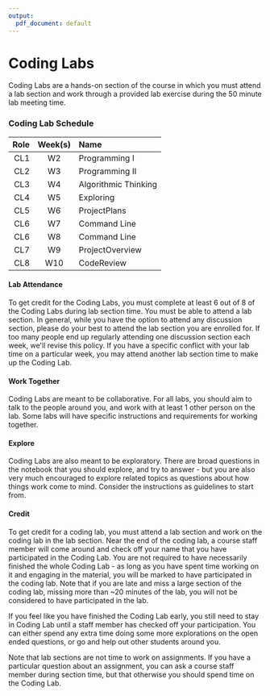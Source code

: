 ```yaml
---
output:
  pdf_document: default
---
```

# Coding Labs

Coding Labs are a hands-on section of the course in which you must attend a lab section and work through a provided lab exercise during the 50 minute lab meeting time.

### Coding Lab Schedule

| Role        | Week(s)          					   | Name  |
| -------------: |:--------------:|:-----------|
| CL1 	           | W2			   |Programming I |
| CL2 	           |W3           |Programming II |
| CL3	           | W4   | Algorithmic Thinking |
| CL4	           | W5   | Exploring |
| CL5	           | W6     | ProjectPlans |
| CL6	           |W7     | Command Line |
| CL6	           | W8     | Command Line |
| CL7	           |  W9    | ProjectOverview |
| CL8	           |  W10    | CodeReview |

#### Lab Attendance

To get credit for the Coding Labs, you must complete at least 6 out of 8 of the Coding Labs during lab section time. You must be able to attend a lab section. In general, while you have the option to attend any discussion section, please do your best to attend the lab section you are enrolled for. If too many people end up regularly attending one discussion section each week, we'll revise this policy. If you have a specific conflict with your lab time on a particular week, you may
attend another lab section time to make up the Coding Lab.

#### Work Together

Coding Labs are meant to be collaborative. For all labs, you should aim to talk to the people around you, and work with at least 1 other person on the lab. Some labs will have specific instructions and requirements for working together.

#### Explore
Coding Labs are also meant to be exploratory. There are broad questions in the notebook that you should explore, and try to answer - but you are also very much encouraged to explore related topics as questions about how things work come to mind. Consider the instructions as guidelines to start from. 

#### Credit

To get credit for a coding lab, you must attend a lab section and work on the coding lab in the lab section. Near the end of the coding lab, a course staff member will come around and check off your name that you have participated in the Coding Lab. You are not required to have necessarily finished the whole Coding Lab - as long as you have spent time working on it and engaging in the material, you will be marked to have participated in the coding lab. Note that if you are late and miss a large section of the coding lab, missing more than ~20 minutes of the lab, you will not be considered to have participated in the lab.

If you feel like you have finished the Coding Lab early, you still need to stay in Coding Lab until a staff member has checked off your participation. You can either spend any extra time doing some more explorations on the open ended questions, or go and help out other students around you.

Note that lab sections are not time to work on assignments. If you have a particular question about an assignment, you can ask a course staff member during section time, but that otherwise you should spend time on the Coding Lab.